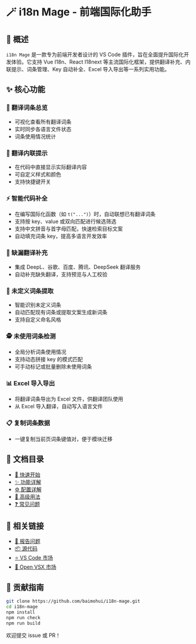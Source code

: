# 🪄 i18n Mage - 前端国际化助手 

<!-- ![版本](https://img.shields.io/badge/版本 -1.1.0-blue.svg) -->

## 🌟 概述

`i18n Mage` 是一款专为前端开发者设计的 VS Code 插件，旨在全面提升国际化开发体验。它支持 Vue I18n、React I18next 等主流国际化框架，提供翻译补充、内联提示、词条管理、Key 自动补全、Excel 导入导出等一系列实用功能。

## ✨ 核心功能

### 🌳 翻译词条总览
- 可视化查看所有翻译词条
- 实时同步各语言文件状态
- 词条使用情况统计

### 🧠 翻译内联提示
- 在代码中直接显示实际翻译内容
- 可自定义样式和颜色
- 支持快捷键开关

### ⚡ 智能代码补全
* 在编写国际化函数（如 `t("...")`）时，自动联想已有翻译词条
* 支持按 key、value 或双向匹配进行候选筛选
* 支持中文拼音与首字母匹配，快速检索目标文案
* 自动填充词条 key，提高多语言开发效率

### 🚧 缺漏翻译补充
- 集成 DeepL、谷歌、百度、腾讯、DeepSeek 翻译服务
- 自动补充缺失翻译，支持预览与人工校验

### 🧩 未定义词条提取
- 智能识别未定义词条
- 自动匹配现有词条或提取文案生成新词条
- 支持自定义命名风格

### 🕵️ 未使用词条检测
- 全局分析词条使用情况
- 支持动态拼接 key 的模式匹配
- 可手动标记或批量删除未使用词条

### 📊 Excel 导入导出
- 将翻译词条导出为 Excel 文件，供翻译团队使用
- 从 Excel 导入翻译，自动写入语言文件

### 📋 复制词条数据
- 一键复制当前页词条键值对，便于模块迁移

## 📖 文档目录

- [🚀 快速开始](Getting-Started/Installation)
- [✨ 功能详解](Features/Translation-Tree-View)
- [⚙️ 配置详解](Configuration/General-Settings)
- [🔧 高级用法](Advanced-Usage/Auto-translation-with-Variables)
- [❓ 常见问题](FAQ/Translation-Services)

## 🔗 相关链接

- [🐛 报告问题](https://github.com/baimohui/i18n-mage/issues)
- [📦 源代码](https://github.com/baimohui/i18n-mage)
- [⭐ VS Code 市场](https://marketplace.visualstudio.com/items?itemName=jensen-wen.i18n-mage)
- [💜 Open VSX 市场](https://open-vsx.org/extension/jensen-wen/i18n-mage)

## 🤝 贡献指南

```bash
git clone https://github.com/baimohui/i18n-mage.git
cd i18n-mage
npm install
npm run check
npm run build
```

欢迎提交 issue 或 PR！
